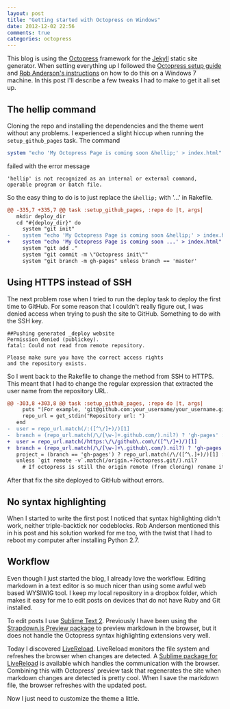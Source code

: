 ```yaml
---
layout: post
title: "Getting started with Octopress on Windows"
date: 2012-12-02 22:56
comments: true
categories: octopress
---
```


This blog is using the [Octopress](http://octopress.org/) framework for the [Jekyll](https://github.com/mojombo/jekyll) static site generator. When setting everything up I followed the [Octopress setup guide](http://octopress.org/docs/setup/) and [Rob Anderson's instructions](http://blog.zerosharp.com/setting-up-octopress-on-windows/) on how to do this on a Windows 7 machine. In this post I'll describe a few tweaks I had to make to get it all set up.

<!-- More -->

## The hellip command

Cloning the repo and installing the dependencies and the theme went without any problems. I experienced a slight hiccup when running the `setup_github_pages` task. The command

``` ruby
system "echo 'My Octopress Page is coming soon &hellip;' > index.html"
```

failed with the error message 

    'hellip' is not recognized as an internal or external command, operable program or batch file.

So the easy thing to do is to just replace the `&hellip;` with '...' in Rakefile.

``` diff Replacing hellip
@@ -335,7 +335,7 @@ task :setup_github_pages, :repo do |t, args|
   mkdir deploy_dir
   cd "#{deploy_dir}" do
     system "git init"
-    system "echo 'My Octopress Page is coming soon &hellip;' > index.html"
+    system "echo 'My Octopress Page is coming soon ...' > index.html"
     system "git add ."
     system "git commit -m \"Octopress init\""
     system "git branch -m gh-pages" unless branch == 'master'
```

## Using HTTPS instead of SSH

The next problem rose when I tried to run the deploy task to deploy the first time to GitHub. For some reason that I couldn't really figure out, I was denied access when trying to push the site to GitHub. Something to do with the SSH key. 

    ##Pushing generated _deploy website
    Permission denied (publickey).
    fatal: Could not read from remote repository.

    Please make sure you have the correct access rights
    and the repository exists.

So I went back to the Rakefile to change the method from SSH to HTTPS. This meant that I had to change the regular expression that extracted the user name from the repository URL. 

``` diff Changing the repository URL regex
@@ -303,8 +303,8 @@ task :setup_github_pages, :repo do |t, args|
     puts "(For example, 'git@github.com:your_username/your_username.github.com)"
     repo_url = get_stdin("Repository url: ")
   end
-  user = repo_url.match(/:([^\/]+)/)[1]
-  branch = (repo_url.match(/\/[\w-]+.github.com/).nil?) ? 'gh-pages' : 'master'
+  user = repo_url.match(/https:\/\/github\.com\/([^\/]+)/)[1]
+  branch = (repo_url.match(/\/[\w-]+\.github\.com/).nil?) ? 'gh-pages' : 'master'
   project = (branch == 'gh-pages') ? repo_url.match(/\/([^\.]+)/)[1] : ''
   unless `git remote -v`.match(/origin.+?octopress.git/).nil?
     # If octopress is still the origin remote (from cloning) rename it to octopress
```

After that fix the site deployed to GitHub without errors.

## No syntax highlighting

When I started to write the first post I noticed that syntax highlighting didn't work, neither triple-backtick nor codeblocks. Rob Anderson mentioned this in his post and his solution worked for me too, with the twist that I had to reboot my computer after installing Python 2.7.

## Workflow

Even though I just started the blog, I already love the workflow. Editing markdown in a text editor is so much nicer than using some awful web based WYSIWIG tool. I keep my local repository in a dropbox folder, which makes it easy for me to edit posts on devices that do not have Ruby and Git installed. 

To edit posts I use [Sublime Text 2](http://www.sublimetext.com/). Previously I have been using the [Strapdown.js Preview package](https://github.com/michfield/StrapdownPreview) to preview markdown in the browser, but it does not handle the Octopress syntax highlighting extensions very well. 

Today I discovered [LiveReload](http://livereload.com/). LiveReload monitors the file system and refreshes the browser when changes are detected. A [Sublime package for LiveReload](https://github.com/dz0ny/LiveReload-sublimetext2) is available which handles the communication with the browser. Combining this with Octopress' preview task that regenerates the site when markdown changes are detected is pretty cool. When I save the markdown file, the browser refreshes with the updated post. 

Now I just need to customize the theme a little. 